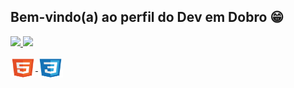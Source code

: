 ## Bem-vindo(a) ao perfil do Dev em Dobro 😁

 <div>
   <a href="https://github.com/Joao-Guilherme-MS-DEV">
   <img height="180em" src="https://github-readme-stats.vercel.app/api?username=Joao-Guilherme-MS-DEV&show_icons=true&theme=tokyonight&include_all_commits=true&count_private=true"/>
   <img height="180em" src="https://github-readme-stats.vercel.app/api/top-langs/?username=Joao-Guilherme-MS-DEV&layout=compact&langs_count=6&theme=tokyonight"/>
</div>
    
<div style="display: inline_block"><br>          
  <img align="center" alt="HTML" height="30" width="40" src="https://raw.githubusercontent.com/devicons/devicon/master/icons/html5/html5-original.svg">
  <img align="center" alt="CSS" height="30" width="40" src="https://raw.githubusercontent.com/devicons/devicon/master/icons/css3/css3-original.svg">
</div>
 
<br>
 
<div>
 
</div>
